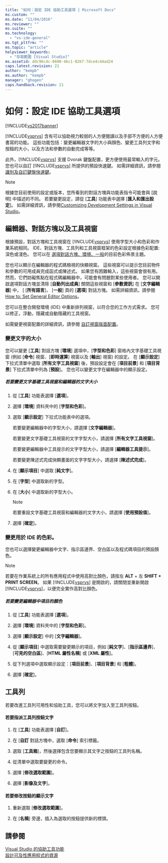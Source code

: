 ```yaml
---
title: "如何：設定 IDE 協助工具選項 | Microsoft Docs"
ms.custom: ""
ms.date: "11/04/2016"
ms.reviewer: ""
ms.suite: ""
ms.technology: 
  - "vs-ide-general"
ms.tgt_pltfrm: ""
ms.topic: "article"
helpviewer_keywords: 
  - "存取範圍 [Visual Studio]"
ms.assetid: ddc96c4c-0600-46c1-8267-7dce4c44ad24
caps.latest.revision: 21
author: "kempb"
ms.author: "kempb"
manager: "ghogen"
caps.handback.revision: 21
---
```

# 如何：設定 IDE 協助工具選項
[!INCLUDE[vs2017banner](../../code-quality/includes/vs2017banner.md)]

[!INCLUDE[vsprvs](../../code-quality/includes/vsprvs_md.md)] 含有可以協助視力較弱的人方便閱讀以及手部不方便的人方便書寫的功能。  這些功能包括：變更編輯器文字的大小與顏色、變更工具列文字和按鈕的大小，以及方法和參數的自動完成等等。  
  
 此外，[!INCLUDE[vsprvs](../../code-quality/includes/vsprvs_md.md)] 支援 Dvorak 鍵盤配置，更方便使用最常輸入的字元。  您也可以自訂 [!INCLUDE[vsprvs](../../code-quality/includes/vsprvs_md.md)] 所提供的預設快速鍵。  如需詳細資訊，請參閱[識別及自訂鍵盤快速鍵](../../ide/identifying-and-customizing-keyboard-shortcuts-in-visual-studio.md)。  
  
> [!NOTE]
>  根據您目前使用的設定或版本，您所看到的對話方塊與功能表指令可能會與 \[說明\] 中描述的不同。  若要變更設定，請從 \[**工具**\] 功能表中選擇 \[**匯入和匯出設定**\]。  如需詳細資訊，請參閱[Customizing Development Settings in Visual Studio](http://msdn.microsoft.com/zh-tw/22c4debb-4e31-47a8-8f19-16f328d7dcd3)。  
  
## 編輯器、對話方塊以及工具視窗  
 根據預設，對話方塊和工具視窗在 [!INCLUDE[vsprvs](../../code-quality/includes/vsprvs_md.md)] 使用字型大小和色彩和作業系統相同。  IDE、對話方塊、工具列和工具視窗框架的色彩設定根據色彩配置:深色或淺色。  您可以在 [選項對話方塊、環境、一般](../../ide/reference/general-environment-options-dialog-box.md)的目前色彩佈景主題。  
  
 您也可以顯示在編輯器的程式碼檢視的快顯視窗。  這些視窗可以提示您目前物件和參數的可用成員完成函式或陳述式。  如果您有困難輸入，這些視窗會很有用。  然而，它們妨礙焦點在程式碼編輯器中，可能會有問題對某些使用者。  您可以開啟選項對話方塊並清除 \[**自動列出成員**\] 關閉這些視窗和 \[**參數資訊**\] 在 \[**文字編輯器**\] 中， \[ \[**所有語言**\]， \[**一般**\] 頁的 \[**選項**\] 對話方塊。  如需詳細資訊，請參閱[How to: Set General Editor Options](http://msdn.microsoft.com/zh-tw/704e4a7b-2162-4bed-8a47-f4f6ffec98c2)。  
  
 您可以在整合開發環境 \(IDE\) 中重新排列視窗，以符合您的工作方式需求。  您可以修正，浮動，隱藏或自動隱藏的工具視窗。  
  
 如需變更視窗配置的詳細資訊，請參閱 [自訂視窗版面配置](../../ide/customizing-window-layouts-in-visual-studio.md)。  
  
### 變更文字的大小  
 您可以變更 \[**工具**\] 對話方塊 \[**環境**\] 選項中，\[**字型和色彩**\] 窗格內文字基礎工具視窗 \(例如 \[**命令**\] 視窗、\[**即時運算**\] 視窗以及 \[**輸出**\] 視窗\) 的設定。  在 \[**顯示設定**\] 下拉式清單中選取 \[**所有文字工具視窗**\] 後，預設設定會在 \[**項目前景**\] 和 \[**項目背景**\] 下拉式清單中列為 \[**預設**\]。  您也可以變更文字在編輯器中的顯示設定。  
  
##### 若要變更文字基礎工具視窗和編輯器的文字大小  
  
1.  從 \[**工具**\] 功能表選擇 \[**選項**\]。  
  
2.  選擇 \[**環境**\] 資料夾中的 \[**字型和色彩**\]。  
  
3.  選取 \[**顯示設定**\] 下拉式功能表中的選項。  
  
     若要變更編輯器中的字型大小，請選擇 \[**文字編輯器**\]。  
  
     若要變更文字基礎工具視窗的文字字型大小，請選擇 \[**所有文字工具視窗**\]。  
  
     若要變更編輯器中工具提示的文字字型大小，請選擇 \[**編輯器工具提示**\]。  
  
     若要變更陳述式完成快顯畫面的文字字型大小，請選擇 \[**陳述式完成**\]。  
  
4.  在 \[**顯示項目**\] 中選取 \[**純文字**\]。  
  
5.  在 \[**字型**\] 中選取新的字型。  
  
6.  在 \[**大小**\] 中選取新的字型大小。  
  
    > [!NOTE]
    >  若要重設文字基礎工具視窗和編輯器的文字大小，請選擇 \[**使用預設值**\]。  
  
7.  選擇 \[**確定**\]。  
  
### 變更用於 IDE 的色彩。  
 您也可以選擇變更編輯器中文字、指示區邊界、空白區以及程式碼項目的預設顏色。  
  
> [!NOTE]
>  若要在作業系統上的所有應用程式中使用高對比顏色，請按左 **ALT** \+ 左 **SHIFT \+ PRINT SCREEN**。  如果 [!INCLUDE[vsprvs](../../code-quality/includes/vsprvs_md.md)] 是開啟的，請關閉並重新開啟 [!INCLUDE[vsprvs](../../code-quality/includes/vsprvs_md.md)]，以便完全實作高對比顏色。  
  
##### 若要變更編輯器中項目的顏色  
  
1.  從 \[**工具**\] 功能表選擇 \[**選項**\]。  
  
2.  選擇 \[**環境**\] 資料夾中的 \[**字型和色彩**\]。  
  
3.  選擇 \[**顯示設定**\] 中的 \[**文字編輯器**\]。  
  
4.  從 \[**顯示項目**\] 中選取需要變更顯示的項目，例如 \[**純文字**\]、\[**指示區邊界**\]、\[**可見的空白區**\]、\[**HTML 屬性名稱**\] 或 \[**XML 屬性**\]。  
  
5.  從下列選項中選取顯示設定：\[**項目前景**\]、\[**項目背景**\] 和 \[**粗體**\]。  
  
6.  選擇 \[**確定**\]。  
  
## 工具列  
 若要改進工具列可用性和協助工具，您可以將文字加入至工具列按鈕。  
  
#### 若要指派工具列按鈕文字  
  
1.  在 \[**工具**\] 功能表選擇 \[**自訂**\]。  
  
2.  在 \[**自訂** 對話方塊中，選取 \[**命令**\] 索引標籤。  
  
3.  選取 \[**工具箱**\]，然後選擇包含您要顯示其文字之按鈕的工具列名稱。  
  
4.  從清單中選取要變更的命令。  
  
5.  選擇 \[**修改選取範圍**\]。  
  
6.  選擇 \[**影像及文字**\]。  
  
#### 若要修改按鈕的顯示文字  
  
1.  重新選取 \[**修改選取範圍**\]。  
  
2.  在 \[**名稱**\] 旁邊，插入為選取的按鈕提供新的標頭。  
  
## 請參閱  
 [Visual Studio 的協助工具功能](../../ide/reference/accessibility-features-of-visual-studio.md)   
 [設計可及性應用程式的資源](../../ide/reference/resources-for-designing-accessible-applications.md)
